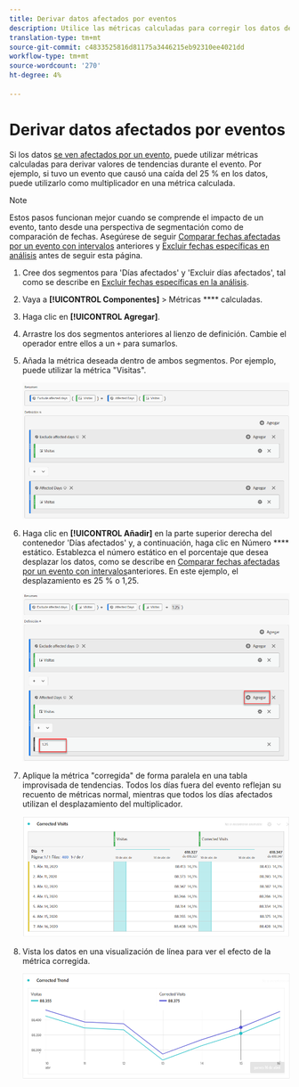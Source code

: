 ```yaml
---
title: Derivar datos afectados por eventos
description: Utilice las métricas calculadas para corregir los datos de tendencias afectados por un evento.
translation-type: tm+mt
source-git-commit: c4833525816d81175a3446215eb92310ee4021dd
workflow-type: tm+mt
source-wordcount: '270'
ht-degree: 4%

---
```



# Derivar datos afectados por eventos

Si los datos [se ven afectados por un evento](overview.md), puede utilizar métricas calculadas para derivar valores de tendencias durante el evento. Por ejemplo, si tuvo un evento que causó una caída del 25 % en los datos, puede utilizarlo como multiplicador en una métrica calculada.

>[!NOTE]
>
>Estos pasos funcionan mejor cuando se comprende el impacto de un evento, tanto desde una perspectiva de segmentación como de comparación de fechas. Asegúrese de seguir [Comparar fechas afectadas por un evento con intervalos](compare-dates.md) anteriores y [Excluir fechas específicas en análisis](segments.md) antes de seguir esta página.

1. Cree dos segmentos para &#39;Días afectados&#39; y &#39;Excluir días afectados&#39;, tal como se describe en [Excluir fechas específicas en la análisis](segments.md).
2. Vaya a **[!UICONTROL Componentes]** > Métricas **** calculadas.
3. Haga clic en **[!UICONTROL Agregar]**.
4. Arrastre los dos segmentos anteriores al lienzo de definición. Cambie el operador entre ellos a un `+` para sumarlos.
5. Añada la métrica deseada dentro de ambos segmentos. Por ejemplo, puede utilizar la métrica &quot;Visitas&quot;.

   ![Generador de segmentos](assets/event_segment_builder.png)

6. Haga clic en **[!UICONTROL Añadir]** en la parte superior derecha del contenedor &#39;Días afectados&#39; y, a continuación, haga clic en Número **** estático. Establezca el número estático en el porcentaje que desea desplazar los datos, como se describe en [Comparar fechas afectadas por un evento con intervalos](compare-dates.md)anteriores. En este ejemplo, el desplazamiento es 25 % o 1,25.

   ![Número estático](assets/event_static_number.png)

7. Aplique la métrica &quot;corregida&quot; de forma paralela en una tabla improvisada de tendencias. Todos los días fuera del evento reflejan su recuento de métricas normal, mientras que todos los días afectados utilizan el desplazamiento del multiplicador.

   ![Métrica corregida](assets/event_corrected.png)

8. Vista los datos en una visualización de línea para ver el efecto de la métrica corregida.

   ![Línea corregida](assets/event_line.png)
